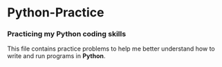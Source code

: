 # Python-Practice

### Practicing my Python coding skills

This file contains practice problems to help me better understand how to write and run programs in **Python**.
